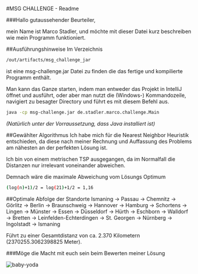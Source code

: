 #MSG CHALLENGE - Readme 

###Hallo gutaussehender Beurteiler,


mein Name ist Marco Stadler, und möchte mit dieser Datei kurz beschreiben wie mein Programm funktioniert.


##Ausführungshinweise
Im Verzeichnis 

```sh
/out/artifacts/msg_challenge_jar
```
ist eine msg-challenge.jar Datei zu finden die das fertige und kompilierte Programm enthält.

Man kann das Ganze starten, indem man entweder das Projekt in IntelliJ öffnet und ausführt, oder aber man nutzt die (Windows-) Kommandozeile, navigiert zu besagter Directory und führt es mit diesem Befehl aus.

```sh
java -cp msg-challenge.jar de.stadler.marco.challenge.Main
```
_(Natürlich unter der Vorraussetzung, dass Java installiert ist)_

##Gewählter Algorithmus
Ich habe mich für die Nearest Neighbor Heuristik entschieden, da diese nach meiner Rechnung und Auffassung des Problems am nähesten an der perfekten Lösung ist.

Ich bin von einem metrischen TSP ausgegangen, da im Normalfall die Distanzen nur irrelevant voneinander abweichen.

Demnach wäre die maximale Abweichung vom Lösungs Optimum   
```sh
(log(n)+1)/2 = log(21)+1/2 = 1,16
```
##Optimale Abfolge der Standorte
Ismaning -> Passau -> Chemnitz -> Görlitz -> Berlin -> Braunschweig -> Hannover -> Hamburg -> Schortens -> Lingen -> Münster -> Essen -> Düsseldorf -> Hürth -> Eschborn -> Walldorf -> Bretten -> Leinfelden-Echterdingen -> St. Georgen -> Nürnberg -> Ingolstadt -> Ismaning

Führt zu einer Gesamtdistanz von ca. 2.370 Kilometern (2370255.3062398825 Meter).

###Möge die Macht mit euch sein beim Bewerten meiner Lösung

![baby-yoda](https://media0.giphy.com/media/kI2hsMDS4zjK7Fbif8/giphy.gif?cid=ecf05e47e240d44c03f4ed6cfcbe80c0a5be95cdc84e25b0&rid=giphy.gif)